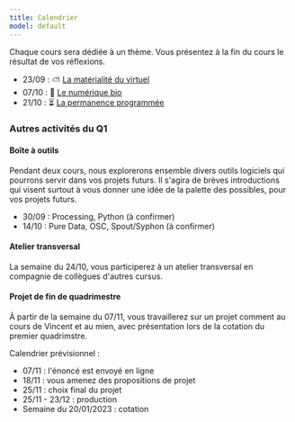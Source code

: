 ```yaml
---
title: Calendrier
model: default
---
```


Chaque cours sera dédiée à un thème. Vous présentez à la fin du cours le résultat de vos réflexions.

- 23/09 : ⛅ [La matérialité du virtuel](../nuage)
- 07/10 : 🌱 [Le numérique bio](../plante)
- 21/10 : ⏳ [La permanence programmée](../sable)

### Autres activités du Q1
#### Boîte à outils
Pendant deux cours, nous explorerons ensemble divers outils logiciels qui pourrons servir dans vos projets futurs. Il s'agira de brèves introductions qui visent surtout à vous donner une idée de la palette des possibles, pour vos projets futurs.

- 30/09 : Processing, Python (à confirmer)
- 14/10 : Pure Data, OSC, Spout/Syphon (à confirmer)

#### Atelier transversal
La semaine du 24/10, vous participerez à un atelier transversal en compagnie de collègues d'autres cursus.

#### Projet de fin de quadrimestre
À partir de la semaine du 07/11, vous travaillerez sur un projet comment au cours de Vincent et au mien, avec présentation lors de la cotation du premier quadrimstre.

Calendrier prévisionnel :

- 07/11 : l'énoncé est envoyé en ligne
- 18/11 : vous amenez des propositions de projet
- 25/11 : choix final du projet
- 25/11 - 23/12 : production
- Semaine du 20/01/2023 : cotation